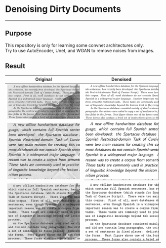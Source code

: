 # Denoising Dirty Documents
___
## Purpose
This repository is only for learning some convnet architectures only. \
Try to use AutoEncoder, Unet, and WGAN to remove noises from images.
## Result
|Original|Denoised|
|---     |---     |
|![](image/1_ori.png)|![](image/1_clean.png)|
|![](image/100_ori.png)|![](image/100_clean.png)|
|![](image/205_ori.png)|![](image/205_clean.png)|

